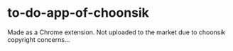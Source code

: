# to-do-app-of-choonsik
 Made as a Chrome extension. 
 Not uploaded to the market due to choonsik copyright concerns...
